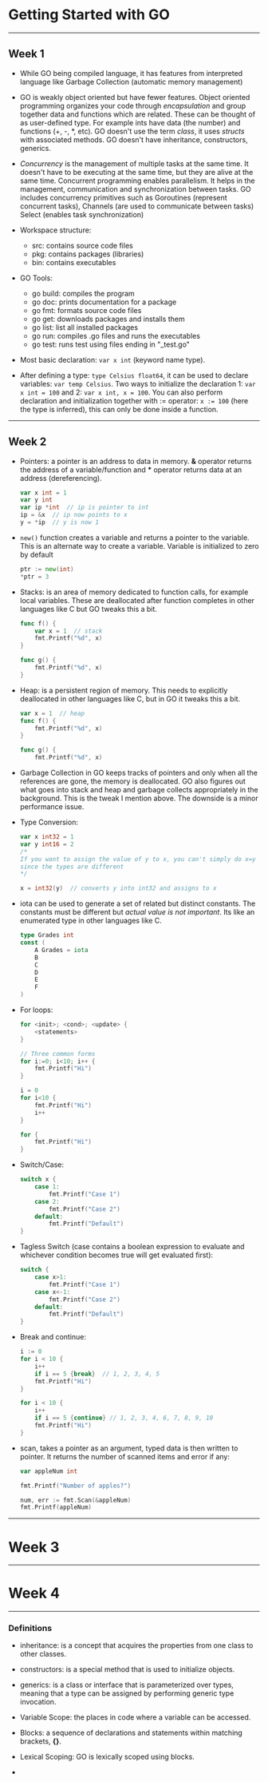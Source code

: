# Getting Started with GO

--- 

## Week 1


- While GO being compiled language, it has features from interpreted language like Garbage Collection (automatic memory management)

- GO is weakly object oriented but have fewer features. Object oriented programming organizes your code through _encapsulation_ and group together data and functions which are related. These can be thought of as user-defined type. For example ints have data (the number) and functions (+, -, *, etc). GO doesn't use the term _class_, it uses _structs_ with associated methods. GO doesn't have inheritance, constructors, generics. 

- _Concurrency_ is the management of multiple tasks at the same time. It doesn't have to be executing at the same time, but they are alive at the same time. Concurrent programming enables parallelism. It helps in the management, communication and synchronization between tasks. GO includes concurrency primitives such as Goroutines (represent concurrent tasks), Channels (are used to communicate between tasks) Select (enables task synchronization)

- Workspace structure:
    - src: contains source code files
    - pkg: contains packages (libraries)
    - bin: contains executables

- GO Tools:
    - go build: compiles the program
    - go doc: prints documentation for a package
    - go fmt: formats source code files
    - go get: downloads packages and installs them
    - go list: list all installed packages
    - go run: compiles .go files and runs the executables
    - go test: runs test using files ending in "_test.go"

- Most basic declaration: `var x int` (keyword name type). 

- After defining a type: `type Celsius float64`, it can be used to declare variables: `var temp Celsius`. Two ways to initialize the declaration 1: `var x int = 100` and 2: `var x int, x = 100`. You can also perform declaration and initialization together with := operator: `x := 100` (here the type is inferred), this can only be done inside a function.


---

## Week 2

- Pointers: a pointer is an address to data in memory. __&__ operator returns the address of a variable/function and __*__ operator returns data at an address (dereferencing). 

    ```go
    var x int = 1
    var y int 
    var ip *int  // ip is pointer to int
    ip = &x  // ip now points to x 
    y = *ip  // y is now 1
    ```

- `new()` function creates a variable and returns a pointer to the variable. This is an alternate way to create a variable. Variable is initialized to zero by default

    ```go
    ptr := new(int)
    *ptr = 3
    ```

- Stacks: is an area of memory dedicated to function calls, for example local variables. These are deallocated after function completes in other languages like C but GO tweaks this a bit.

    ```go
    func f() {
        var x = 1  // stack
        fmt.Printf("%d", x)
    }

    func g() {
        fmt.Printf("%d", x)
    }
    ```

- Heap: is a persistent region of memory. This needs to explicitly deallocated in other languages like C, but in GO it tweaks this a bit. 

    ```go
    var x = 1  // heap
    func f() {
        fmt.Printf("%d", x)
    }

    func g() {
        fmt.Printf("%d", x)
    ```

- Garbage Collection in GO keeps tracks of pointers and only when all the references are gone, the memory is deallocated. GO also figures out what goes into stack and heap and garbage collects appropriately in the background. This is the tweak I mention above. The downside is a minor performance issue.

- Type Conversion:
    ```go
    var x int32 = 1 
    var y int16 = 2 
    /*
    If you want to assign the value of y to x, you can't simply do x=y
    since the types are different
    */

    x = int32(y)  // converts y into int32 and assigns to x
    ```

- iota can be used to generate a set of related but distinct constants. The constants must be different but _actual value is not important_. Its like an enumerated type in other languages like C.

    ```go
    type Grades int 
    const (
        A Grades = iota 
        B
        C
        D
        E
        F
    )
    ```

- For loops: 
    
    ```go
    for <init>; <cond>; <update> {
        <statements>
    }

    // Three common forms
    for i:=0; i<10; i++ {
        fmt.Printf("Hi")
    }

    i = 0 
    for i<10 {
        fmt.Printf("Hi")
        i++
    }

    for {
        fmt.Printf("Hi")
    }
    ```

- Switch/Case:

    ```go
    switch x {
        case 1: 
            fmt.Printf("Case 1")
        case 2: 
            fmt.Printf("Case 2")
        default: 
            fmt.Printf("Default")
    }
    ```

- Tagless Switch (case contains a boolean expression to evaluate and whichever condition becomes true will get evaluated first):

    ```go
    switch {
        case x>1: 
            fmt.Printf("Case 1")
        case x<-1: 
            fmt.Printf("Case 2")
        default: 
            fmt.Printf("Default")
    }
    ```

- Break and continue:

    ```go
    i := 0
    for i < 10 {
        i++
        if i == 5 {break}  // 1, 2, 3, 4, 5
        fmt.Printf("Hi")
    }
    
    for i < 10 {
        i++
        if i == 5 {continue} // 1, 2, 3, 4, 6, 7, 8, 9, 10
        fmt.Printf("Hi")
    }
    ```

- scan, takes a pointer as an argument, typed data is then written to pointer. It returns the number of scanned items and error if any:

    ```go
    var appleNum int 
    
    fmt.Printf("Number of apples?")

    num, err := fmt.Scan(&appleNum)
    fmt.Printf(appleNum)
    ```


--- 

# Week 3




--- 

# Week 4



---
### Definitions

- inheritance: is a concept that acquires the properties from one class to other classes.

- constructors: is a special method that is used to initialize objects.

- generics: is a class or interface that is parameterized over types, meaning that a type can be assigned by performing generic type invocation.

- Variable Scope: the places in code where a variable can be accessed.

- Blocks: a sequence of declarations and statements within matching brackets, __{}__.

- Lexical Scoping: GO is lexically scoped using blocks.

- 